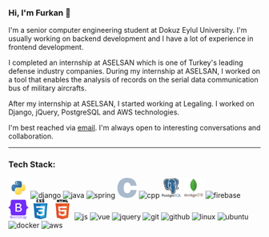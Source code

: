 ### Hi, I'm Furkan 👋

I'm a senior computer engineering student at Dokuz Eylul University. I'm usually working on backend development and I have a lot of experience in frontend development.

I completed an internship at ASELSAN which is one of Turkey's leading defense industry companies. During my internship at ASELSAN, I worked on a tool that enables the analysis of records on the serial data communication bus of military aircrafts.

After my internship at ASELSAN, I started working at Legaling. I worked on Django, jQuery, PostgreSQL and AWS technologies. 


I'm best reached via [email](mailto:furkankayar27@gmail.com). I'm always open to interesting conversations and collaboration.


----
<h3 align="left">Tech Stack:</h3>
<p align="left"> 
<!--Python-->
<img src="https://raw.githubusercontent.com/github/explore/master/topics/python/python.png" alt="python" width="40" height="40"/>
<img src="https://camo.githubusercontent.com/a499f82c059b2fd21339974a9a7dfe2b72180faa14c9d420c02806c2e9b4362e/68747470733a2f2f6564656e742e6769746875622e696f2f537570657254696e7949636f6e732f696d616765732f7376672f646a616e676f70726f6a6563742e737667" alt="django" width="40" height="40"/>
<img src="https://forum.beldenetwork.com/styles/xengentr_ikon/djava.png" alt="java" width="40" height="40"/>
<img src="https://cdn.freebiesupply.com/logos/large/2x/spring-3-logo-png-transparent.png" alt="spring" width="40" height="40"/>
<img src="https://raw.githubusercontent.com/devicons/devicon/master/icons/c/c-original.svg" alt="c" width="40" height="40"/>
<img src="https://github.com/MarikIshtar007/MarikIshtar007/blob/master/images/cpp.svg" alt="cpp" width="40" height="40"/>
<img src="https://raw.githubusercontent.com/devicons/devicon/master/icons/postgresql/postgresql-original-wordmark.svg" alt="postgresql" width="40" height="40"/>
<img src="https://raw.githubusercontent.com/devicons/devicon/master/icons/mongodb/mongodb-original-wordmark.svg" alt="mongodb" width="40" height="40"/>
<img src="https://www.vectorlogo.zone/logos/firebase/firebase-icon.svg" alt="firebase" width="40" height="40"/>
<img src="https://raw.githubusercontent.com/devicons/devicon/master/icons/bootstrap/bootstrap-plain-wordmark.svg" alt="bootstrap" width="40" height="40"/>
<img src="https://raw.githubusercontent.com/devicons/devicon/master/icons/css3/css3-original-wordmark.svg" alt="css3" width="40" height="40"/> 
<img src="https://raw.githubusercontent.com/devicons/devicon/master/icons/html5/html5-original-wordmark.svg" alt="html5" width="40" height="40"/>
<img src="https://camo.githubusercontent.com/9496882abd182958bcea4238ab44f7eb8928d7a4144c150f18f6c55ceb9b4490/68747470733a2f2f6564656e742e6769746875622e696f2f537570657254696e7949636f6e732f696d616765732f7376672f6a6176617363726970742e737667" alt="js" width="40" height="40"/>
<img src="https://camo.githubusercontent.com/9c5e7333f1c4ac09c07988ceda17508df89b6830fe0b8fb416c4be19c5841578/68747470733a2f2f6564656e742e6769746875622e696f2f537570657254696e7949636f6e732f696d616765732f7376672f7675652e737667" alt="vue" width="40" height="40"/>
<img src="https://www.iconninja.com/files/480/670/489/jquery-javascript-icon.png" alt="jquery" width="40" height="40"/>
<img src="https://www.vectorlogo.zone/logos/git-scm/git-scm-icon.svg" alt="git" width="40" height="40"/>
<img src="https://github.githubassets.com/images/modules/logos_page/Octocat.png" alt="github" width="40" height="40"/>
<img src="https://camo.githubusercontent.com/875b2967090ac970937698e92e1bfeefdc6168b9afb428aabfe321e19d549d74/68747470733a2f2f6564656e742e6769746875622e696f2f537570657254696e7949636f6e732f696d616765732f7376672f6c696e75782e737667" alt="linux" width="40" height="40"/>
<img src="https://upload.wikimedia.org/wikipedia/commons/2/2b/Logo-ubuntu_cof-white_orange-hex.svg" alt="ubuntu" width="40" height="40"/>
<img src="https://github.com/prplx/svg-logos/blob/master/svg/docker.svg" alt="docker" width="40" height="40"/>
<img src="https://github.com/prplx/svg-logos/blob/master/svg/aws.svg" alt="aws" width="40" height="40"/>
</p>

